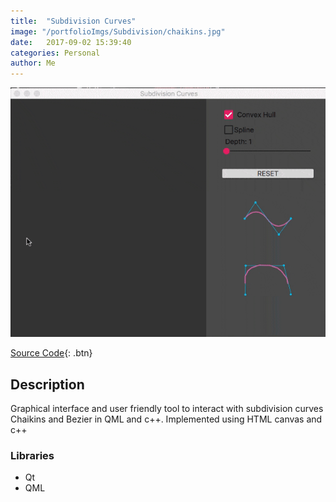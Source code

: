 ```yaml
---
title:  "Subdivision Curves"
image: "/portfolioImgs/Subdivision/chaikins.jpg"
date:   2017-09-02 15:39:40
categories: Personal
author: Me
---
```


![project in action](/portfolioImgs/Subdivision/Bezier..gif)

[Source Code](https://github.com/RodrigoFigueroaM/SubdivisionCurvesQML){: .btn}


## Description
Graphical interface and user friendly tool to interact with subdivision curves Chaikins and Bezier in QML and c++. Implemented using HTML canvas and c++
### Libraries
- Qt
- QML
